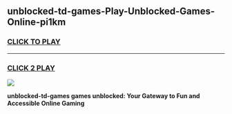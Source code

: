 
## unblocked-td-games-Play-Unblocked-Games-Online-pi1km
<h3>
<a href="https://premium76.site?title=unblocked-td-games&ref=25A">CLICK TO PLAY</a></h3>
<hr>

<h3>
<a href="https://premium76.site?title=unblocked-td-games&ref=25A">CLICK 2 PLAY</a>
  
</h3>

<a href="https://premium76.site?title=unblocked-td-games&ref=25A"><img src="https://clearcache.store/games.png"></a>


**unblocked-td-games games unblocked: Your Gateway to Fun and Accessible Online Gaming**
